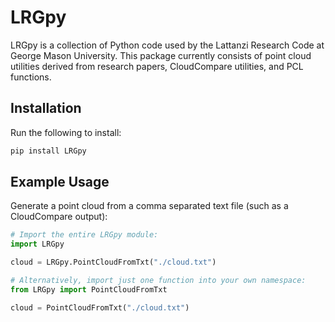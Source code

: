 # LRGpy

LRGpy is a collection of Python code used by the Lattanzi Research Code at George Mason University. This package currently consists of point cloud utilities derived from research papers, CloudCompare utilities, and PCL functions.

## Installation

Run the following to install:

```python
pip install LRGpy
```

## Example Usage

Generate a point cloud from a comma separated text file (such as a CloudCompare output):

```python
# Import the entire LRGpy module:
import LRGpy

cloud = LRGpy.PointCloudFromTxt("./cloud.txt")
```

```python
# Alternatively, import just one function into your own namespace:
from LRGpy import PointCloudFromTxt

cloud = PointCloudFromTxt("./cloud.txt")
```
